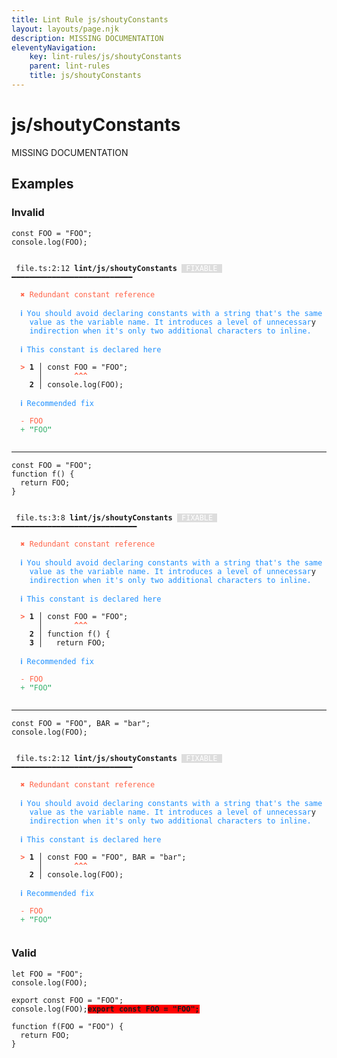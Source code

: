 ```yaml
---
title: Lint Rule js/shoutyConstants
layout: layouts/page.njk
description: MISSING DOCUMENTATION
eleventyNavigation:
	key: lint-rules/js/shoutyConstants
	parent: lint-rules
	title: js/shoutyConstants
---
```


# js/shoutyConstants

MISSING DOCUMENTATION

<!-- EVERYTHING BELOW IS AUTOGENERATED. SEE SCRIPTS FOLDER FOR UPDATE SCRIPTS hash(236e23b0284541892ea55c00428f14cf87d982c4) -->

## Examples
### Invalid
<pre class="language-text"><code class="language-text"><span class="token keyword">const</span> <span class="token variable">FOO</span> <span class="token operator">=</span> <span class="token string">&quot;FOO&quot;</span><span class="token punctuation">;</span>
<span class="token variable">console</span><span class="token punctuation">.</span><span class="token function">log</span><span class="token punctuation">(</span><span class="token variable">FOO</span><span class="token punctuation">)</span><span class="token punctuation">;</span></code></pre>
<pre class="language-text"><code class="language-text">
 <span style="text-decoration-style: dotted;">file.ts:2:12</span> <strong>lint/js/shoutyConstants</strong> <span style="color: white; background-color: #ddd;"> FIXABLE </span> ━━━━━━━━━━━━━━━━━━━━━━━━━━━

  <strong><span style="color: Tomato;">✖ </span></strong><span style="color: Tomato;">Redundant constant reference</span>

  <strong><span style="color: DodgerBlue;">ℹ </span></strong><span style="color: DodgerBlue;">You should avoid declaring constants with a string that&apos;s the same</span>
    <span style="color: DodgerBlue;">value as the variable name. It introduces a level of unnecessar</span>y
    <span style="color: DodgerBlue;">indirection when it&apos;s only two additional characters to inline.</span>

  <strong><span style="color: DodgerBlue;">ℹ </span></strong><span style="color: DodgerBlue;">This constant is declared here</span>

  <strong><span style="color: Tomato;">&gt;</span></strong><strong> 1</strong><strong> │ </strong><span class="token keyword">const</span> <span class="token variable">FOO</span> <span class="token operator">=</span> <span class="token string">&quot;FOO&quot;</span><span class="token punctuation">;</span>
     <strong> │ </strong>      <span style="color: Tomato;"><strong>^</strong></span><span style="color: Tomato;"><strong>^</strong></span><span style="color: Tomato;"><strong>^</strong></span>
  <strong>  2</strong><strong> │ </strong><span class="token variable">console</span><span class="token punctuation">.</span><span class="token function">log</span><span class="token punctuation">(</span><span class="token variable">FOO</span><span class="token punctuation">)</span><span class="token punctuation">;</span>

  <strong><span style="color: DodgerBlue;">ℹ </span></strong><span style="color: DodgerBlue;">Recommended fix</span>

  <span style="color: Tomato;">-</span> <span style="color: Tomato;">FOO</span>
  <span style="color: MediumSeaGreen;">+</span> <span style="color: MediumSeaGreen;"><strong>&quot;</strong></span><span style="color: MediumSeaGreen;">FOO</span><span style="color: MediumSeaGreen;"><strong>&quot;</strong></span>

</code></pre>

---------------

<pre class="language-text"><code class="language-text"><span class="token keyword">const</span> <span class="token variable">FOO</span> <span class="token operator">=</span> <span class="token string">&quot;FOO&quot;</span><span class="token punctuation">;</span>
<span class="token keyword">function</span> <span class="token function">f</span><span class="token punctuation">(</span><span class="token punctuation">)</span> <span class="token punctuation">{</span>
  <span class="token keyword">return</span> <span class="token variable">FOO</span><span class="token punctuation">;</span>
<span class="token punctuation">}</span></code></pre>
<pre class="language-text"><code class="language-text">
 <span style="text-decoration-style: dotted;">file.ts:3:8</span> <strong>lint/js/shoutyConstants</strong> <span style="color: white; background-color: #ddd;"> FIXABLE </span> ━━━━━━━━━━━━━━━━━━━━━━━━━━━━

  <strong><span style="color: Tomato;">✖ </span></strong><span style="color: Tomato;">Redundant constant reference</span>

  <strong><span style="color: DodgerBlue;">ℹ </span></strong><span style="color: DodgerBlue;">You should avoid declaring constants with a string that&apos;s the same</span>
    <span style="color: DodgerBlue;">value as the variable name. It introduces a level of unnecessar</span>y
    <span style="color: DodgerBlue;">indirection when it&apos;s only two additional characters to inline.</span>

  <strong><span style="color: DodgerBlue;">ℹ </span></strong><span style="color: DodgerBlue;">This constant is declared here</span>

  <strong><span style="color: Tomato;">&gt;</span></strong><strong> 1</strong><strong> │ </strong><span class="token keyword">const</span> <span class="token variable">FOO</span> <span class="token operator">=</span> <span class="token string">&quot;FOO&quot;</span><span class="token punctuation">;</span>
     <strong> │ </strong>      <span style="color: Tomato;"><strong>^</strong></span><span style="color: Tomato;"><strong>^</strong></span><span style="color: Tomato;"><strong>^</strong></span>
  <strong>  2</strong><strong> │ </strong><span class="token keyword">function</span> <span class="token function">f</span><span class="token punctuation">(</span><span class="token punctuation">)</span> <span class="token punctuation">{</span>
  <strong>  3</strong><strong> │ </strong>  <span class="token keyword">return</span> <span class="token variable">FOO</span><span class="token punctuation">;</span>

  <strong><span style="color: DodgerBlue;">ℹ </span></strong><span style="color: DodgerBlue;">Recommended fix</span>

  <span style="color: Tomato;">-</span> <span style="color: Tomato;">FOO</span>
  <span style="color: MediumSeaGreen;">+</span> <span style="color: MediumSeaGreen;"><strong>&quot;</strong></span><span style="color: MediumSeaGreen;">FOO</span><span style="color: MediumSeaGreen;"><strong>&quot;</strong></span>

</code></pre>

---------------

<pre class="language-text"><code class="language-text"><span class="token keyword">const</span> <span class="token variable">FOO</span> <span class="token operator">=</span> <span class="token string">&quot;FOO&quot;</span><span class="token punctuation">,</span> <span class="token variable">BAR</span> <span class="token operator">=</span> <span class="token string">&quot;bar&quot;</span><span class="token punctuation">;</span>
<span class="token variable">console</span><span class="token punctuation">.</span><span class="token function">log</span><span class="token punctuation">(</span><span class="token variable">FOO</span><span class="token punctuation">)</span><span class="token punctuation">;</span></code></pre>
<pre class="language-text"><code class="language-text">
 <span style="text-decoration-style: dotted;">file.ts:2:12</span> <strong>lint/js/shoutyConstants</strong> <span style="color: white; background-color: #ddd;"> FIXABLE </span> ━━━━━━━━━━━━━━━━━━━━━━━━━━━

  <strong><span style="color: Tomato;">✖ </span></strong><span style="color: Tomato;">Redundant constant reference</span>

  <strong><span style="color: DodgerBlue;">ℹ </span></strong><span style="color: DodgerBlue;">You should avoid declaring constants with a string that&apos;s the same</span>
    <span style="color: DodgerBlue;">value as the variable name. It introduces a level of unnecessar</span>y
    <span style="color: DodgerBlue;">indirection when it&apos;s only two additional characters to inline.</span>

  <strong><span style="color: DodgerBlue;">ℹ </span></strong><span style="color: DodgerBlue;">This constant is declared here</span>

  <strong><span style="color: Tomato;">&gt;</span></strong><strong> 1</strong><strong> │ </strong><span class="token keyword">const</span> <span class="token variable">FOO</span> <span class="token operator">=</span> <span class="token string">&quot;FOO&quot;</span><span class="token punctuation">,</span> <span class="token variable">BAR</span> <span class="token operator">=</span> <span class="token string">&quot;bar&quot;</span><span class="token punctuation">;</span>
     <strong> │ </strong>      <span style="color: Tomato;"><strong>^</strong></span><span style="color: Tomato;"><strong>^</strong></span><span style="color: Tomato;"><strong>^</strong></span>
  <strong>  2</strong><strong> │ </strong><span class="token variable">console</span><span class="token punctuation">.</span><span class="token function">log</span><span class="token punctuation">(</span><span class="token variable">FOO</span><span class="token punctuation">)</span><span class="token punctuation">;</span>

  <strong><span style="color: DodgerBlue;">ℹ </span></strong><span style="color: DodgerBlue;">Recommended fix</span>

  <span style="color: Tomato;">-</span> <span style="color: Tomato;">FOO</span>
  <span style="color: MediumSeaGreen;">+</span> <span style="color: MediumSeaGreen;"><strong>&quot;</strong></span><span style="color: MediumSeaGreen;">FOO</span><span style="color: MediumSeaGreen;"><strong>&quot;</strong></span>

</code></pre>
### Valid
<pre class="language-text"><code class="language-text"><span class="token keyword">let</span> <span class="token variable">FOO</span> <span class="token operator">=</span> <span class="token string">&quot;FOO&quot;</span><span class="token punctuation">;</span>
<span class="token variable">console</span><span class="token punctuation">.</span><span class="token function">log</span><span class="token punctuation">(</span><span class="token variable">FOO</span><span class="token punctuation">)</span><span class="token punctuation">;</span></code></pre>
<pre class="language-text"><code class="language-text"><span class="token keyword">export</span> <span class="token keyword">const</span> <span class="token variable">FOO</span> <span class="token operator">=</span> <span class="token string">&quot;FOO&quot;</span><span class="token punctuation">;</span>
<span class="token variable">console</span><span class="token punctuation">.</span><span class="token function">log</span><span class="token punctuation">(</span><span class="token variable">FOO</span><span class="token punctuation">)</span><span class="token punctuation">;</span><strong><span style="background-color: red">export const FOO = &quot;FOO&quot;;</span></strong></code></pre>
<pre class="language-text"><code class="language-text"><span class="token keyword">function</span> <span class="token function">f</span><span class="token punctuation">(</span><span class="token variable">FOO</span> <span class="token operator">=</span> <span class="token string">&quot;FOO&quot;</span><span class="token punctuation">)</span> <span class="token punctuation">{</span>
  <span class="token keyword">return</span> <span class="token variable">FOO</span><span class="token punctuation">;</span>
<span class="token punctuation">}</span></code></pre>
